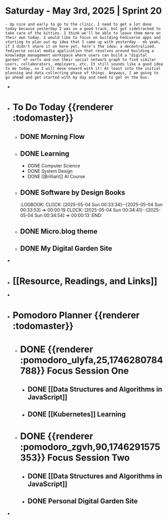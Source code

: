 # Saturday - May 3rd, 2025 | Sprint 20
	- Up nice and early to go to the clinic. I need to get a lot done today because yesterday I was on a good track, but got sidetracked to take care of the kitties. I think we'll be able to leave them more on their own today. I would like to focus on building Fediverse apps and starting to plan out my idea that I came up with yesterday - oh yeah, if I didn't share it on here yet, here's the idea: a decentralized, fediverse social media application that revolves around building a knowledge management workspace where users can build a "digital garden" of sorts and use their social network graph to find similar users, collaborators, employers, etc. It still sounds like a good idea to me today, so I will move onward with it! At least into the initial planning and data collecting phase of things. Anyways, I am going to go ahead and get started with my day and need to get on the bus.
-
- # To Do Today {{renderer :todomaster}}
	- ## DONE Morning Flow
	- ## DONE Learning
		- DONE Computer Science
		- DONE System Design
		- DONE [[Brilliant]] AI Course
	- ## DONE Software by Design Books
	  :LOGBOOK:
	  CLOCK: [2025-05-04 Sun 00:33:34]--[2025-05-04 Sun 00:33:53] =>  00:00:19
	  CLOCK: [2025-05-04 Sun 00:34:41]--[2025-05-04 Sun 00:34:54] =>  00:00:13
	  :END:
	- ## DONE Micro.blog theme
	- ## DONE My Digital Garden Site
-
- # [[Resource, Readings, and Links]]
-
- # Pomodoro Planner {{renderer :todomaster}}
	- # DONE {{renderer :pomodoro_ulyfa,25,1746280784788}} Focus Session One
		- ## DONE [[Data Structures and Algorithms in JavaScript]]
		- ## DONE [[Kubernetes]] Learning
	- # DONE {{renderer :pomodoro_zgvh,90,1746291575353}} Focus Session Two
		- ## DONE [[Data Structures and Algorithms in JavaScript]]
		- ## DONE Personal Digital Garden Site
-